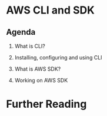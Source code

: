 
# AWS CLI and SDK

## Agenda

1. What is CLI?

1. Installing, configuring and using CLI

1. What is AWS SDK?

1. Working on AWS SDK

# Further Reading